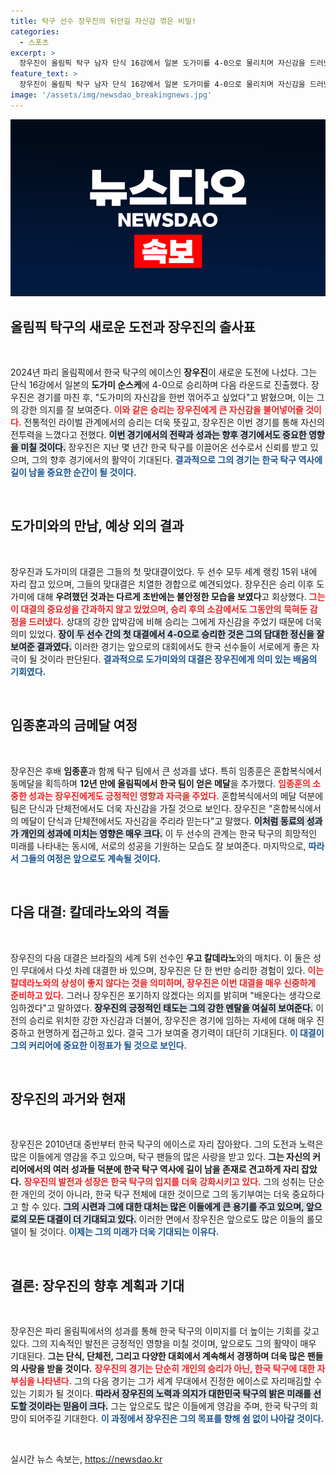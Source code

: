```yaml
---
title: 탁구 선수 장우진의 뒤안길 자신감 꺾은 비밀!
categories:
  - 스포츠
excerpt: >
  장우진이 올림픽 탁구 남자 단식 16강에서 일본 도가미를 4-0으로 물리치며 자신감을 드러냈다. 그러나 8강에서 만날 칼데라노는 그의 천적! 불리한 과거를 딛고 승리할 수 있을지 주목된다.
feature_text: >
  장우진이 올림픽 탁구 남자 단식 16강에서 일본 도가미를 4-0으로 물리치며 자신감을 드러냈다. 그러나 8강에서 만날 칼데라노는 그의 천적! 불리한 과거를 딛고 승리할 수 있을지 주목된다.
image: '/assets/img/newsdao_breakingnews.jpg'
---
```


<p><img src="/assets/img/newsdao_breakingnews.jpg" alt="ranknews 속보" /></p>

<h2 data-ke-size="size26">올림픽 탁구의 새로운 도전과 장우진의 출사표</h2>

<p data-ke-size="size16">&nbsp;</p>

<p data-ke-size="size16">2024년 파리 올림픽에서 한국 탁구의 에이스인 <b>장우진</b>이 새로운 도전에 나섰다. 그는 단식 16강에서 일본의 <b>도가미 순스케</b>에 4-0으로 승리하며 다음 라운드로 진출했다. 장우진은 경기를 마친 후, "도가미의 자신감을 한번 꺾어주고 싶었다"고 밝혔으며, 이는 그의 강한 의지를 잘 보여준다. <b><span style="color: #ee2323;">이와 같은 승리는 장우진에게 큰 자신감을 불어넣어줄 것이다.</span></b> 전통적인 라이벌 관계에서의 승리는 더욱 뜻깊고, 장우진은 이번 경기를 통해 자신의 전투력을 느꼈다고 전했다. <b><span style="background-color: #21538527;">이번 경기에서의 전략과 성과는 향후 경기에서도 중요한 영향을 미칠 것이다.</span></b> 장우진은 지난 몇 년간 한국 탁구를 이끌어온 선수로서 신뢰를 받고 있으며, 그의 향후 경기에서의 활약이 기대된다. <b><span style="color: #1a5490;">결과적으로 그의 경기는 한국 탁구 역사에 길이 남을 중요한 순간이 될 것이다.</span></b></p>

<p data-ke-size="size16">&nbsp;</p>

<h2 data-ke-size="size26">도가미와의 만남, 예상 외의 결과</h2>

<p data-ke-size="size16">&nbsp;</p>

<p data-ke-size="size16">장우진과 도가미의 대결은 그들의 첫 맞대결이었다. 두 선수 모두 세계 랭킹 15위 내에 자리 잡고 있으며, 그들의 맞대결은 치열한 경합으로 예견되었다. 장우진은 승리 이후 도가미에 대해 <b>우려했던 것과는 다르게 초반에는 불안정한 모습을 보였다</b>고 회상했다. <b><span style="color: #ee2323;">그는 이 대결의 중요성을 간과하지 않고 있었으며, 승리 후의 소감에서도 그동안의 묵혀둔 감정을 드러냈다.</span></b> 상대의 강한 압박감에 비해 승리는 그에게 자신감을 주었기 때문에 더욱 의미 있었다. <b><span style="background-color: #21538527;">장이 두 선수 간의 첫 대결에서 4-0으로 승리한 것은 그의 담대한 정신을 잘 보여준 결과였다.</span></b> 이러한 경기는 앞으로의 대회에서도 한국 선수들이 서로에게 좋은 자극이 될 것이라 판단된다. <b><span style="color: #1a5490;">결과적으로 도가미와의 대결은 장우진에게 의미 있는 배움의 기회였다.</span></b></p>

<p data-ke-size="size16">&nbsp;</p>

<h2 data-ke-size="size26">임종훈과의 금메달 여정</h2>

<p data-ke-size="size16">&nbsp;</p>

<p data-ke-size="size16">장우진은 후배 <b>임종훈</b>과 함께 탁구 팀에서 큰 성과를 냈다. 특히 임종훈은 혼합복식에서 동메달을 획득하며 <b>12년 만에 올림픽에서 한국 팀이 얻은 메달</b>을 추가했다. <b><span style="color: #ee2323;">임종훈의 소중한 성과는 장우진에게도 긍정적인 영향과 자극을 주었다.</span></b> 혼합복식에서의 메달 덕분에 팀은 단식과 단체전에서도 더욱 자신감을 가질 것으로 보인다. 장우진은 "혼합복식에서의 메달이 단식과 단체전에서도 자신감을 주리라 믿는다"고 말했다. <b><span style="background-color: #21538527;">이처럼 동료의 성과가 개인의 성과에 미치는 영향은 매우 크다.</span></b> 이 두 선수의 관계는 한국 탁구의 희망적인 미래를 나타내는 동시에, 서로의 성공을 기원하는 모습도 잘 보여준다. 마지막으로, <b><span style="color: #1a5490;">따라서 그들의 여정은 앞으로도 계속될 것이다.</span></b></p>

<p data-ke-size="size16">&nbsp;</p>

<h2 data-ke-size="size26">다음 대결: 칼데라노와의 격돌</h2>

<p data-ke-size="size16">&nbsp;</p>

<p data-ke-size="size16">장우진의 다음 대결은 브라질의 세계 5위 선수인 <b>우고 칼데라노</b>와의 매치다. 이 둘은 성인 무대에서 다섯 차례 대결한 바 있으며, 장우진은 단 한 번만 승리한 경험이 있다. <b><span style="color: #ee2323;">이는 칼데라노와의 상성이 좋지 않다는 것을 의미하며, 장우진은 이번 대결을 매우 신중하게 준비하고 있다.</span></b> 그러나 장우진은 포기하지 않겠다는 의지를 밝히며 "배운다는 생각으로 임하겠다"고 말하였다. <b><span style="background-color: #21538527;">장우진의 긍정적인 태도는 그의 강한 멘탈을 여실히 보여준다.</span></b> 이전의 승리로 위치한 강한 자신감과 더불어, 장우진은 경기에 임하는 자세에 대해 매우 진중하고 현명하게 접근하고 있다. 결국 그가 보여줄 경기력이 대단히 기대된다. <b><span style="color: #1a5490;">이 대결이 그의 커리어에 중요한 이정표가 될 것으로 보인다.</span></b></p>

<p data-ke-size="size16">&nbsp;</p>

<h2 data-ke-size="size26">장우진의 과거와 현재</h2>

<p data-ke-size="size16">&nbsp;</p>

<p data-ke-size="size16">장우진은 2010년대 중반부터 한국 탁구의 에이스로 자리 잡아왔다. 그의 도전과 노력은 많은 이들에게 영감을 주고 있으며, 탁구 팬들의 많은 사랑을 받고 있다. <b>그는 자신의 커리어에서의 여러 성과들 덕분에 한국 탁구 역사에 길이 남을 존재로 견고하게 자리 잡았다.</b> <b><span style="color: #ee2323;">장우진의 발전과 성장은 한국 탁구의 입지를 더욱 강화시키고 있다.</span></b> 그의 성취는 단순한 개인의 것이 아니라, 한국 탁구 전체에 대한 것이므로 그의 동기부여는 더욱 중요하다고 할 수 있다. <b><span style="background-color: #21538527;">그의 시련과 그에 대한 대처는 많은 이들에게 큰 용기를 주고 있으며, 앞으로의 모든 대결이 더 기대되고 있다.</span></b> 이러한 면에서 장우진은 앞으로도 많은 이들의 롤모델이 될 것이다. <b><span style="color: #1a5490;">이제는 그의 미래가 더욱 기대되는 이유다.</span></b></p>

<p data-ke-size="size16">&nbsp;</p>

<h2 data-ke-size="size26">결론: 장우진의 향후 계획과 기대</h2>

<p data-ke-size="size16">&nbsp;</p>

<p data-ke-size="size16">장우진은 파리 올림픽에서의 성과를 통해 한국 탁구의 이미지를 더 높이는 기회를 갖고 있다. 그의 지속적인 발전은 긍정적인 영향을 미칠 것이며, 앞으로도 그의 활약이 매우 기대된다. <b>그는 단식, 단체전, 그리고 다양한 대회에서 계속해서 경쟁하며 더욱 많은 팬들의 사랑을 받을 것이다.</b> <b><span style="color: #ee2323;">장우진의 경기는 단순히 개인의 승리가 아닌, 한국 탁구에 대한 자부심을 나타낸다.</span></b> 그의 다음 경기는 그가 세계 무대에서 진정한 에이스로 자리매김할 수 있는 기회가 될 것이다. <b><span style="background-color: #21538527;">따라서 장우진의 노력과 의지가 대한민국 탁구의 밝은 미래를 선도할 것이라는 믿음이 크다.</span></b> 그는 앞으로도 많은 이들에게 영감을 주며, 한국 탁구의 희망이 되어주길 기대한다. <b><span style="color: #1a5490;">이 과정에서 장우진은 그의 목표를 향해 쉼 없이 나아갈 것이다.</span></b></p>

<p data-ke-size="size16">&nbsp;</p>
실시간 뉴스 속보는, <a href="https://newsdao.kr" rel="dofollow">https://newsdao.kr</a>


